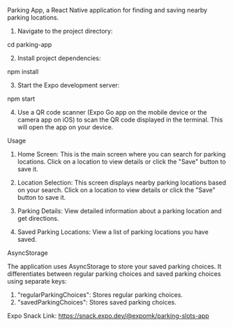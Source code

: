 Parking App, a React Native application for finding and saving nearby parking locations.

1. Navigate to the project directory:

cd parking-app

2. Install project dependencies:

npm install

3. Start the Expo development server:

npm start

4. Use a QR code scanner (Expo Go app on the mobile device or the camera app on iOS) to scan the QR code displayed in the terminal. This will open the app on your device.

Usage

1. Home Screen: This is the main screen where you can search for parking locations. Click on a location to view details or click the "Save" button to save it.

2. Location Selection: This screen displays nearby parking locations based on your search. Click on a location to view details or click the "Save" button to save it.

3. Parking Details: View detailed information about a parking location and get directions.

4. Saved Parking Locations: View a list of parking locations you have saved.

AsyncStorage

The application uses AsyncStorage to store your saved parking choices. It differentiates between regular parking choices and saved parking choices using separate keys:

1. "regularParkingChoices": Stores regular parking choices.
2. "savedParkingChoices": Stores saved parking choices.

Expo Snack Link: https://snack.expo.dev/@expomk/parking-slots-app
